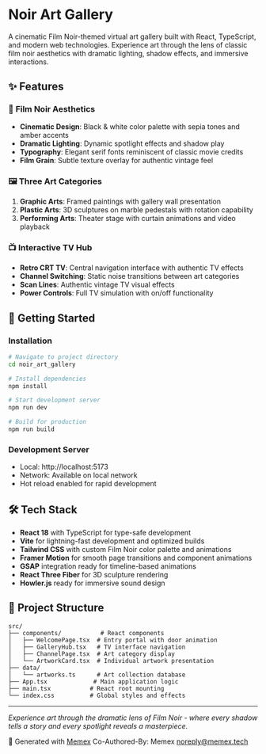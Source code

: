 # Noir Art Gallery

A cinematic Film Noir-themed virtual art gallery built with React, TypeScript, and modern web technologies. Experience art through the lens of classic film noir aesthetics with dramatic lighting, shadow effects, and immersive interactions.

## ✨ Features

### 🎨 **Film Noir Aesthetics**
- **Cinematic Design**: Black & white color palette with sepia tones and amber accents
- **Dramatic Lighting**: Dynamic spotlight effects and shadow play
- **Typography**: Elegant serif fonts reminiscent of classic movie credits
- **Film Grain**: Subtle texture overlay for authentic vintage feel

### 🖼️ **Three Art Categories**
1. **Graphic Arts**: Framed paintings with gallery wall presentation
2. **Plastic Arts**: 3D sculptures on marble pedestals with rotation capability  
3. **Performing Arts**: Theater stage with curtain animations and video playback

### 📺 **Interactive TV Hub**
- **Retro CRT TV**: Central navigation interface with authentic TV effects
- **Channel Switching**: Static noise transitions between art categories
- **Scan Lines**: Authentic vintage TV visual effects
- **Power Controls**: Full TV simulation with on/off functionality

## 🚀 **Getting Started**

### **Installation**
```bash
# Navigate to project directory
cd noir_art_gallery

# Install dependencies
npm install

# Start development server
npm run dev

# Build for production
npm run build
```

### **Development Server**
- Local: http://localhost:5173
- Network: Available on local network
- Hot reload enabled for rapid development

## 🛠️ **Tech Stack**

- **React 18** with TypeScript for type-safe development
- **Vite** for lightning-fast development and optimized builds
- **Tailwind CSS** with custom Film Noir color palette and animations
- **Framer Motion** for smooth page transitions and component animations
- **GSAP** integration ready for timeline-based animations
- **React Three Fiber** for 3D sculpture rendering
- **Howler.js** ready for immersive sound design

## 📁 **Project Structure**

```
src/
├── components/           # React components
│   ├── WelcomePage.tsx  # Entry portal with door animation
│   ├── GalleryHub.tsx   # TV interface navigation
│   ├── ChannelPage.tsx  # Art category display
│   └── ArtworkCard.tsx  # Individual artwork presentation
├── data/
│   └── artworks.ts      # Art collection database
├── App.tsx             # Main application logic
├── main.tsx           # React root mounting
└── index.css          # Global styles and effects
```

---

*Experience art through the dramatic lens of Film Noir - where every shadow tells a story and every spotlight reveals a masterpiece.*

🤖 Generated with [Memex](https://memex.tech)
Co-Authored-By: Memex <noreply@memex.tech>
